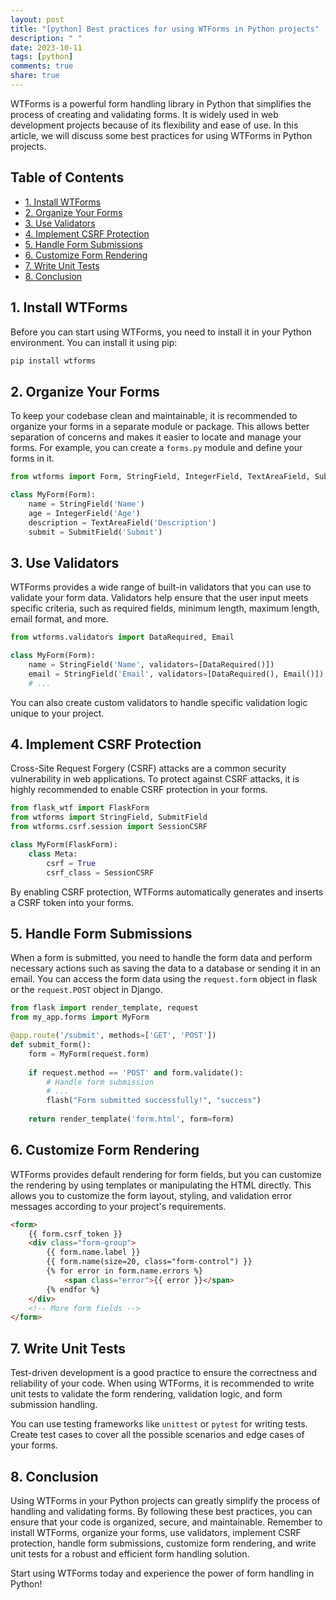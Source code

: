 ```yaml
---
layout: post
title: "[python] Best practices for using WTForms in Python projects"
description: " "
date: 2023-10-11
tags: [python]
comments: true
share: true
---
```


WTForms is a powerful form handling library in Python that simplifies the process of creating and validating forms. It is widely used in web development projects because of its flexibility and ease of use. In this article, we will discuss some best practices for using WTForms in Python projects.

## Table of Contents
- [1. Install WTForms](#install-wtforms)
- [2. Organize Your Forms](#organize-your-forms)
- [3. Use Validators](#use-validators)
- [4. Implement CSRF Protection](#implement-csrf-protection)
- [5. Handle Form Submissions](#handle-form-submissions)
- [6. Customize Form Rendering](#customize-form-rendering)
- [7. Write Unit Tests](#write-unit-tests)
- [8. Conclusion](#conclusion)

## 1. Install WTForms<a name="install-wtforms"></a>

Before you can start using WTForms, you need to install it in your Python environment. You can install it using pip:

```python
pip install wtforms
```

## 2. Organize Your Forms<a name="organize-your-forms"></a>

To keep your codebase clean and maintainable, it is recommended to organize your forms in a separate module or package. This allows better separation of concerns and makes it easier to locate and manage your forms. For example, you can create a `forms.py` module and define your forms in it.

```python
from wtforms import Form, StringField, IntegerField, TextAreaField, SubmitField

class MyForm(Form):
    name = StringField('Name')
    age = IntegerField('Age')
    description = TextAreaField('Description')
    submit = SubmitField('Submit')
```

## 3. Use Validators<a name="use-validators"></a>

WTForms provides a wide range of built-in validators that you can use to validate your form data. Validators help ensure that the user input meets specific criteria, such as required fields, minimum length, maximum length, email format, and more.

```python
from wtforms.validators import DataRequired, Email

class MyForm(Form):
    name = StringField('Name', validators=[DataRequired()])
    email = StringField('Email', validators=[DataRequired(), Email()])
    # ...
```

You can also create custom validators to handle specific validation logic unique to your project.

## 4. Implement CSRF Protection<a name="implement-csrf-protection"></a>

Cross-Site Request Forgery (CSRF) attacks are a common security vulnerability in web applications. To protect against CSRF attacks, it is highly recommended to enable CSRF protection in your forms.

```python
from flask_wtf import FlaskForm
from wtforms import StringField, SubmitField
from wtforms.csrf.session import SessionCSRF

class MyForm(FlaskForm):
    class Meta:
        csrf = True
        csrf_class = SessionCSRF
```

By enabling CSRF protection, WTForms automatically generates and inserts a CSRF token into your forms.

## 5. Handle Form Submissions<a name="handle-form-submissions"></a>

When a form is submitted, you need to handle the form data and perform necessary actions such as saving the data to a database or sending it in an email. You can access the form data using the `request.form` object in flask or the `request.POST` object in Django.

```python
from flask import render_template, request
from my_app.forms import MyForm

@app.route('/submit', methods=['GET', 'POST'])
def submit_form():
    form = MyForm(request.form)
    
    if request.method == 'POST' and form.validate():
        # Handle form submission
        # ...
        flash("Form submitted successfully!", "success")
        
    return render_template('form.html', form=form)
```

## 6. Customize Form Rendering<a name="customize-form-rendering"></a>

WTForms provides default rendering for form fields, but you can customize the rendering by using templates or manipulating the HTML directly. This allows you to customize the form layout, styling, and validation error messages according to your project's requirements.

```html
<form>
    {{ form.csrf_token }}
    <div class="form-group">
        {{ form.name.label }}
        {{ form.name(size=20, class="form-control") }}
        {% for error in form.name.errors %}
            <span class="error">{{ error }}</span>
        {% endfor %}
    </div>
    <!-- More form fields -->
</form>
```

## 7. Write Unit Tests<a name="write-unit-tests"></a>

Test-driven development is a good practice to ensure the correctness and reliability of your code. When using WTForms, it is recommended to write unit tests to validate the form rendering, validation logic, and form submission handling.

You can use testing frameworks like `unittest` or `pytest` for writing tests. Create test cases to cover all the possible scenarios and edge cases of your forms.

## 8. Conclusion<a name="conclusion"></a>

Using WTForms in your Python projects can greatly simplify the process of handling and validating forms. By following these best practices, you can ensure that your code is organized, secure, and maintainable. Remember to install WTForms, organize your forms, use validators, implement CSRF protection, handle form submissions, customize form rendering, and write unit tests for a robust and efficient form handling solution.

Start using WTForms today and experience the power of form handling in Python!